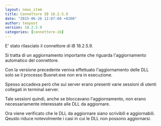 ```yaml
---
layout: news_item
title: Connettore IB 18.2.5.9
date: "2015-06-26 12:07:00 +0200"
author: teopost
version: 18.2.5.9
categories: [connettore-ib]
---
```


E' stato rilasciato il connettore di iB 18.2.5.9.

Si tratta di un aggiornamento importante che riguarda l'aggiornamento automatico del connettore.

Con la versione precedente veniva effettuato l'aggiornamento delle DLL solo se il processo Busnet.exe non era in esecuzione.

Spesso accadeva però che sui server erano presenti varie sessioni di utenti collegati in terminal server.

Tale sessioni quindi, anche se bloccavano l'aggiornamento, non erano necessariamente interessate alle DLL da aggiornare.

Ora viene verificato che le DLL da aggiornare siano scrivibili e aggiornabili. Qeusto riduce notevolmente i casi in cui le DLL non possono aggiornarsi.
